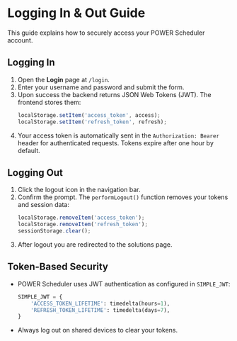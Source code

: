 # Logging In & Out Guide

This guide explains how to securely access your POWER Scheduler account.

## Logging In
1. Open the **Login** page at `/login`.
2. Enter your username and password and submit the form.
3. Upon success the backend returns JSON Web Tokens (JWT). The frontend stores them:
   ```javascript
   localStorage.setItem('access_token', access);
   localStorage.setItem('refresh_token', refresh);
   ```
4. Your access token is automatically sent in the `Authorization: Bearer` header for authenticated requests. Tokens expire after one hour by default.

## Logging Out
1. Click the logout icon in the navigation bar.
2. Confirm the prompt. The `performLogout()` function removes your tokens and session data:
   ```javascript
   localStorage.removeItem('access_token');
   localStorage.removeItem('refresh_token');
   sessionStorage.clear();
   ```
3. After logout you are redirected to the solutions page.

## Token-Based Security
- POWER Scheduler uses JWT authentication as configured in `SIMPLE_JWT`:
   ```python
   SIMPLE_JWT = {
       'ACCESS_TOKEN_LIFETIME': timedelta(hours=1),
       'REFRESH_TOKEN_LIFETIME': timedelta(days=7),
   }
   ```
- Always log out on shared devices to clear your tokens.
